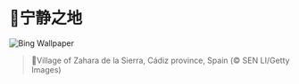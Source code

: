 # 🔖宁静之地

![Bing Wallpaper](https://www.bing.com/th?id=OHR.CadizSpain_ZH-CN0032172399_1920x1080.jpg&rf=LaDigue_1920x1080.jpg&pid=hp)

> 📝Village of Zahara de la Sierra, Cádiz province, Spain (© SEN LI/Getty Images)
